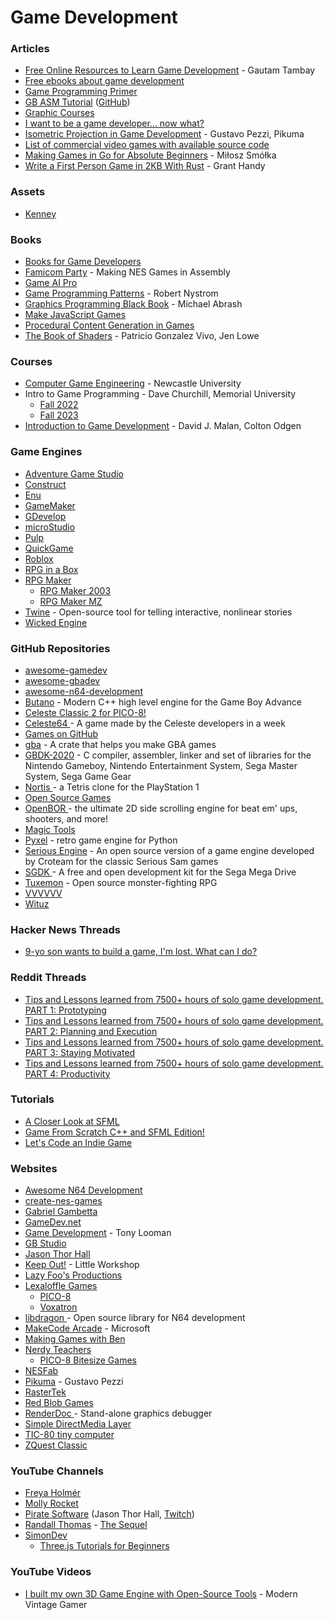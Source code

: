 # Game Development

### Articles

* [Free Online Resources to Learn Game Development](https://www.springboard.com/blog/free-online-courses-game-development-gamification/) - Gautam Tambay
* [Free ebooks about game development](https://gamedev.stackexchange.com/questions/355/free-ebooks-about-game-development)
* [Game Programming Primer](https://tl.net/forum/general/382368-game-programming-primer)
* [GB ASM Tutorial](https://gbdev.io/gb-asm-tutorial/) ([GitHub](https://github.com/gbdev/gb-asm-tutorial))
* [Graphic Courses](https://imsky.co/links/graphics-courses)
* [I want to be a game developer… now what?](https://gamefromscratch.com/i-want-to-be-a-game-developer-now-what/)
* [Isometric Projection in Game Development](https://pikuma.com/blog/isometric-projection-in-games) - Gustavo Pezzi, Pikuma
* [List of commercial video games with available source code](https://www.wikiwand.com/en/List\_of\_commercial\_video\_games\_with\_available\_source\_code)
* [Making Games in Go for Absolute Beginners](https://threedots.tech/post/making-games-in-go/) - Miłosz Smółka
* [Write a First Person Game in 2KB With Rust](https://grantshandy.github.io/posts/raycasting/) - Grant Handy

### Assets

* [Kenney](https://kenney.nl/)

### Books

* [Books for Game Developers](https://mrelusive.com/books/books.html)
* [Famicom Party](https://famicom.party/book/) - Making NES Games in Assembly
* [Game AI Pro](https://www.gameaipro.com/)
* [Game Programming Patterns](https://gameprogrammingpatterns.com/) - Robert Nystrom
* [Graphics Programming Black Book](https://github.com/jagregory/abrash-black-book) - Michael Abrash
* [Make JavaScript Games](https://makejsgames.com/)
* [Procedural Content Generation in Games](https://www.docdroid.net/zReQS98/output-pdf)
* [The Book of Shaders](https://thebookofshaders.com/) - Patricio Gonzalez Vivo, Jen Lowe

### Courses

* [Computer Game Engineering](https://research.ncl.ac.uk/game/mastersdegree/) - Newcastle University
* Intro to Game Programming - Dave Churchill, Memorial University
  * [Fall 2022](https://www.youtube.com/watch?v=S7lXSihz0ac\&list=PL\_xRyXins848nDj2v-TJYahzvs-XW9sVV\&pp=iAQB)
  * [Fall 2023](https://www.youtube.com/watch?v=s99UDGdYIUE\&list=PL\_xRyXins84\_Jf-aCh7chj47HR4oZLPwK\&pp=iAQB)
* [Introduction to Game Development](https://www.edx.org/course/cs50s-introduction-to-game-development) - David J. Malan, Colton Odgen

### Game Engines

* [Adventure Game Studio](https://www.adventuregamestudio.co.uk/)
* [Construct](https://www.construct.net/)
* [Enu](https://getenu.com/)
* [GameMaker](https://gamemaker.io/)
* [GDevelop](https://gdevelop.io/)
* [microStudio](https://microstudio.dev/)
* [Pulp](https://play.date/pulp/)
* [QuickGame](https://quickgameworld.com/)
* [Roblox](https://create.roblox.com/landing)
* [RPG in a Box](https://rpginabox.com/)
* [RPG Maker](https://www.rpgmakerweb.com/)
  * [RPG Maker 2003](https://www.rpgmakerweb.com/products/rpg-maker-2003)
  * [RPG Maker MZ](https://www.rpgmakerweb.com/products/rpg-maker-mz)
* [Twine](https://twinery.org/) - Open-source tool for telling interactive, nonlinear stories
* [Wicked Engine](https://wickedengine.net/)

### GitHub Repositories

* [awesome-gamedev](https://github.com/Calinou/awesome-gamedev)
* [awesome-gbadev](https://github.com/gbadev-org/awesome-gbadev)
* [awesome-n64-development](https://github.com/command-tab/awesome-n64-development)
* [Butano](https://github.com/GValiente/butano) - Modern C++ high level engine for the Game Boy Advance
* [Celeste Classic 2 for PICO-8!](https://github.com/ExOK/Celeste2)
* [Celeste64 ](https://github.com/ExOK/Celeste64)- A game made by the Celeste developers in a week
* [Games on GitHub](https://github.com/leereilly/games)
* [gba](https://github.com/rust-console/gba) - A crate that helps you make GBA games
* [GBDK-2020](https://github.com/gbdk-2020/gbdk-2020) - C compiler, assembler, linker and set of libraries for the Nintendo Gameboy, Nintendo Entertainment System, Sega Master System, Sega Game Gear
* [Nortis ](https://github.com/jbreckmckye/nortis)- a Tetris clone for the PlayStation 1
* [Open Source Games](https://github.com/bobeff/open-source-games)
* [OpenBOR ](https://github.com/DCurrent/openbor)- the ultimate 2D side scrolling engine for beat em' ups, shooters, and more!
* [Magic Tools](https://github.com/ellisonleao/magictools)
* [Pyxel](https://github.com/kitao/pyxel) - retro game engine for Python
* [Serious Engine](https://github.com/Croteam-official/Serious-Engine) - An open source version of a game engine developed by Croteam for the classic Serious Sam games
* [SGDK ](https://github.com/Stephane-D/SGDK)- A free and open development kit for the Sega Mega Drive
* [Tuxemon](https://github.com/Tuxemon/Tuxemon) - Open source monster-fighting RPG
* [VVVVVV](https://github.com/TerryCavanagh/VVVVVV)
* [Wituz](https://github.com/Wituz/wituz-youtube)

### Hacker News Threads

* [9-yo son wants to build a game, I'm lost. What can I do?](https://news.ycombinator.com/item?id=39035650)

### Reddit Threads

* [Tips and Lessons learned from 7500+ hours of solo game development. PART 1: Prototyping](https://www.reddit.com/r/gamedev/comments/426148/tips\_and\_lessons\_learned\_from\_7500\_hours\_of\_solo/)
* [Tips and Lessons learned from 7500+ hours of solo game development. PART 2: Planning and Execution](https://www.reddit.com/r/gamedev/comments/42fvfn/tips\_and\_lessons\_learned\_from\_7500\_hours\_of\_solo/)
* [Tips and Lessons learned from 7500+ hours of solo game development. PART 3: Staying Motivated](https://www.reddit.com/r/gamedev/comments/42rkkt/tips\_and\_lessons\_learned\_from\_7500\_hours\_of\_solo/)
* [Tips and Lessons learned from 7500+ hours of solo game development. PART 4: Productivity](https://www.reddit.com/r/gamedev/comments/433hqc/tips\_and\_lessons\_learned\_from\_7500\_hours\_of\_solo/)

### Tutorials

* [A Closer Look at SFML](https://gamefromscratch.com/a-closer-look-at-sfml/)
* [Game From Scratch C++ and SFML Edition!](https://gamefromscratch.com/game-from-scratch-c-and-sfml-edition/)
* [Let's Code an Indie Game](https://www.youtube.com/playlist?list=PLjE9evq6rSrOuYsUywhJhGkSpOKNi-irJ)

### Websites

* [Awesome N64 Development](https://n64.dev/)
* [create-nes-games](https://create-nes-game.nes.science/#/)
* [Gabriel Gambetta](https://www.gabrielgambetta.com/index.html)
* [GameDev.net](https://www.gamedev.net/)
* [Game Development](https://game-development.zeef.com/tom.looman) - Tony Looman
* [GB Studio](https://www.gbstudio.dev/)
* [Jason Thor Hall](https://www.develop.games/)
* [Keep Out!](https://www.playkeepout.com/) - Little Workshop
* [Lazy Foo's Productions](https://lazyfoo.net/)
* [Lexaloffle Games](https://www.lexaloffle.com/)
  * [PICO-8](https://www.lexaloffle.com/pico-8.php)
  * [Voxatron](https://www.lexaloffle.com/voxatron.php)
* [libdragon ](https://libdragon.dev/)- Open source library for N64 development
* [MakeCode Arcade](https://arcade.makecode.com/) - Microsoft
* [Making Games with Ben](https://www.youtube.com/channel/UCL5m1\_llmeiAdZMo\_ZanIvg)
* [Nerdy Teachers](https://nerdyteachers.com/)
  * [PICO-8 Bitesize Games](https://nerdyteachers.com/PICO-8/Bitesize\_Games/)
* [NESFab](https://pubby.games/nesfab.html)
* [Pikuma](https://pikuma.com/) - Gustavo Pezzi
* [RasterTek](https://www.rastertek.com/tutindex.html)
* [Red Blob Games](https://www.redblobgames.com/)
* [RenderDoc ](https://renderdoc.org/)- Stand-alone graphics debugger
* [Simple DirectMedia Layer](https://www.libsdl.org/index.php)
* [TIC-80 tiny computer](https://tic80.com/)
* [ZQuest Classic](https://zquestclassic.com/)

### YouTube Channels

* [Freya Holmér](https://www.youtube.com/c/Acegikmo/videos)
* [Molly Rocket](https://www.youtube.com/@MollyRocket)
* [Pirate Software](https://www.youtube.com/@PirateSoftware) (Jason Thor Hall, [Twitch](https://www.twitch.tv/piratesoftware))
* [Randall Thomas](https://www.youtube.com/c/RandallThomas/videos) - [The Sequel](https://www.youtube.com/c/RandytheSequel/videos)
* [SimonDev](https://www.youtube.com/@simondev758)
  * [Three.js Tutorials for Beginners](https://www.youtube.com/playlist?list=PLRL3Z3lpLmH0aqLDbfh0ZmnDkpXPDnTau)

### YouTube Videos

* [I built my own 3D Game Engine with Open-Source Tools](https://www.youtube.com/watch?v=SV8uBtUHAkQ) - Modern Vintage Gamer
